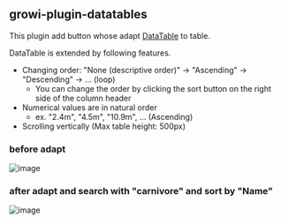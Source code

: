 ## growi-plugin-datatables

This plugin add button whose adapt [DataTable](https://datatables.net/) to table.

DataTable is extended by following features.

* Changing order: "None (descriptive order)" -> "Ascending" -> "Descending" -> ... (loop)
    * You can change the order by clicking the sort button on the right side of the column header
* Numerical values are in natural order
    * ex. "2.4m", "4.5m", "10.9m", ... (Ascending)
* Scrolling vertically (Max table height: 500px)

### before adapt

![image](https://github.com/ryu-sato/growi-plugin-datatables/assets/32702772/16449639-d008-433f-88b3-36dd8a55e34f)

### after adapt and search with "carnivore" and sort by "Name"

![image](https://github.com/ryu-sato/growi-plugin-datatables/assets/32702772/49c7f83a-f228-4a0d-9500-79d777b9abbb)

